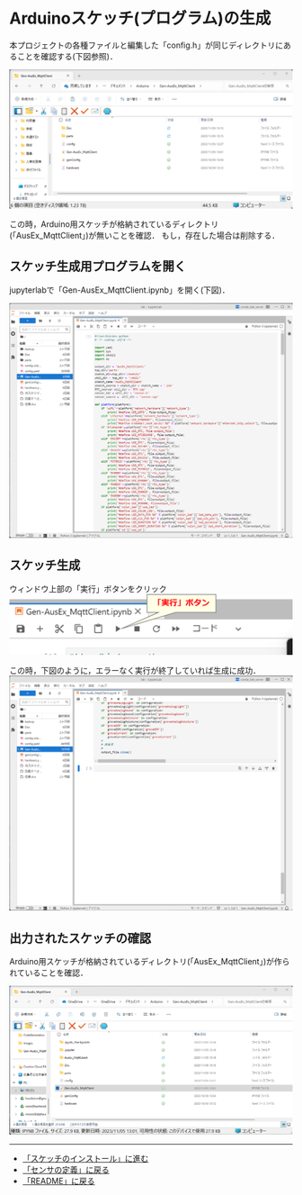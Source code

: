 # Arduinoスケッチ(プログラム)の生成
本プロジェクトの各種ファイルと編集した「config.h」が同じディレクトリにあることを確認する(下図参照)．

![プロジェクトのディレクトリ構成](../images/プロジェクトのディレクトリ構成.png)



この時，Arduino用スケッチが格納されているディレクトリ(「AusEx_MqttClient」)が無いことを確認．
もし，存在した場合は削除する．


## スケッチ生成用プログラムを開く

jupyterlabで「Gen-AusEx_MqttClient.ipynb」を開く(下図)．


![Gen-AusEx_MqttClient画面](../images/Gen-AusEx_MqttClient画面.png)


## スケッチ生成
ウィンドウ上部の「実行」ボタンをクリック
![Gen-AusEx_MqttClientツールバー](../images/Gen-AusEx_MqttClientツールバー.png)


この時，下図のように，エラーなく実行が終了していれば生成に成功．
![Gen-AusEx_MqttClient実行終了画面](../images/Gen-AusEx_MqttClient実行終了画面.png)

## 出力されたスケッチの確認

Arduino用スケッチが格納されているディレクトリ(「AusEx_MqttClient」)が作られていることを確認．

![プロジェクトのディレクトリ構成(実行後)](../images/プロジェクトのディレクトリ構成(実行後).png)

***
- [「スケッチのインストール」に進む](Install.md)
- [「センサの定義」に戻る](SensorDefinition.md)
- [「README」に戻る](../README.md)
